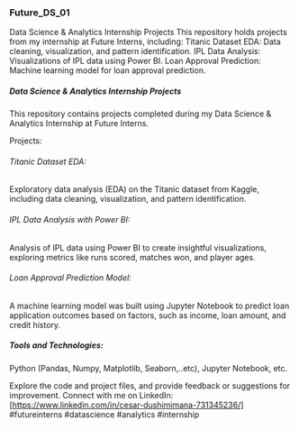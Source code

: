 ### Future_DS_01
Data Science &amp; Analytics Internship Projects  This repository holds projects from my internship at Future Interns, including:  Titanic Dataset EDA: Data cleaning, visualization, and pattern identification. IPL Data Analysis: Visualizations of IPL data using Power BI. Loan Approval Prediction: Machine learning model for loan approval prediction.


##### Data Science & Analytics Internship Projects

This repository contains projects completed during my Data Science & Analytics Internship at Future Interns.

Projects:

###### Titanic Dataset EDA:
Exploratory data analysis (EDA) on the Titanic dataset from Kaggle, including data cleaning, visualization, and pattern identification.
###### IPL Data Analysis with Power BI: 
Analysis of IPL data using Power BI to create insightful visualizations, exploring metrics like runs scored, matches won, and player ages.
###### Loan Approval Prediction Model:
A machine learning model was built using Jupyter Notebook to predict loan application outcomes based on factors, such as income, loan amount, and credit history.

##### Tools and Technologies:

Python (Pandas, Numpy, Matplotlib, Seaborn,..etc), Jupyter Notebook, etc. 


Explore the code and project files, and provide feedback or suggestions for improvement.
Connect with me on LinkedIn: [https://www.linkedin.com/in/cesar-dushimimana-731345236/]
#futureinterns #datascience #analytics #internship
